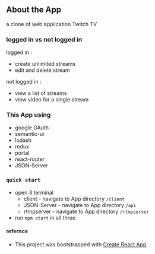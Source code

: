 ## About the App 
 a clone of web application Twitch TV   
 
 ### logged in vs not logged in  
   logged in :  
   - create unlimited streams  
   - edit and delete stream  
   
   not logged in :  
   - view a list of streams  
   - view video for a single stream      


### This App using  
- google OAuth  
- semantic-ui
- lodash  
- redux  
- portal  
- react-router  
- JSON-Server     

### `quick start`  
- open 3 terminal  
    - client - navigate to App directory `/client`  
    - JSON-Server - navigate to App directory `/api`  
    - rtmpserver - navigate to App directory `/rtmpserver`
- run `npm start` in all three  

#### refernce
- This project was bootstrapped with [Create React App](https://github.com/facebook/create-react-app).


